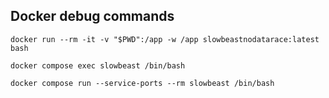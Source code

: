 ## Docker debug commands

`docker run --rm -it -v "$PWD":/app -w /app slowbeastnodatarace:latest bash`

`docker compose exec slowbeast /bin/bash`

`docker compose run --service-ports --rm slowbeast /bin/bash`